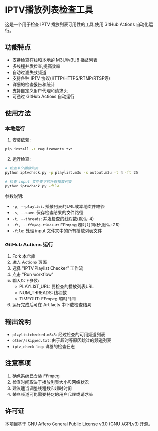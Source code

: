 # IPTV播放列表检查工具

这是一个用于检查 IPTV 播放列表可用性的工具,使用 GitHub Actions 自动化运行。

## 功能特点

- 支持检查在线和本地的 M3U/M3U8 播放列表
- 多线程并发检查,提高效率
- 自动过滤失效频道
- 支持各种 IPTV 协议(HTTP/HTTPS/RTMP/RTSP等)
- 详细的检查报告和统计
- 支持自定义用户代理和请求头
- 可通过 GitHub Actions 自动运行

## 使用方法

### 本地运行

1. 安装依赖:
```bash
pip install -r requirements.txt
```

2. 运行检查:
```bash
# 检查单个播放列表
python iptvcheck.py -p playlist.m3u -s output.m3u -t 4 -ft 25

# 检查 input 文件夹下的所有播放列表
python iptvcheck.py -file
```

参数说明:
- `-p, --playlist`: 播放列表的URL或本地文件路径
- `-s, --save`: 保存检查结果的文件路径
- `-t, --threads`: 并发检查的线程数(默认: 4)
- `-ft, --ffmpeg-timeout`: FFmpeg 超时时间(秒,默认: 25)
- `-file`: 处理 input 文件夹中的所有播放列表文件

### GitHub Actions 运行

1. Fork 本仓库
2. 进入 Actions 页面
3. 选择 "IPTV Playlist Checker" 工作流
4. 点击 "Run workflow"
5. 输入以下参数:
   - PLAYLIST_URL: 要检查的播放列表URL
   - NUM_THREADS: 线程数
   - TIMEOUT: FFmpeg 超时时间
6. 运行完成后可在 Artifacts 中下载检查结果

## 输出说明

- `playlistchecked.m3u8`: 经过检查的可用频道列表
- `other/skipped.txt`: 由于超时等原因跳过的频道列表
- `iptv_check.log`: 详细的检查日志

## 注意事项

1. 确保系统已安装 FFmpeg
2. 检查时间取决于播放列表大小和网络状况
3. 建议适当调整线程数和超时时间
4. 某些频道可能需要特定的用户代理或请求头

## 许可证

本项目基于 GNU Affero General Public License v3.0 (GNU AGPLv3) 开源。
